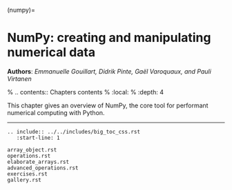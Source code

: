 (numpy)=

# NumPy: creating and manipulating numerical data

**Authors**: *Emmanuelle Gouillart, Didrik Pinte, Gaël Varoquaux, and
Pauli Virtanen*

% .. contents:: Chapters contents
% :local:
% :depth: 4

This chapter gives an overview of NumPy, the core tool for performant
numerical computing with Python.

______________________________________________________________________

```{eval-rst}
.. include:: ../../includes/big_toc_css.rst
   :start-line: 1
```

```{toctree}
array_object.rst
operations.rst
elaborate_arrays.rst
advanced_operations.rst
exercises.rst
gallery.rst
```